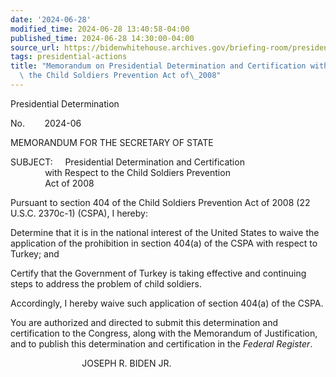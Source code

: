 ```yaml
---
date: '2024-06-28'
modified_time: 2024-06-28 13:40:58-04:00
published_time: 2024-06-28 14:30:00-04:00
source_url: https://bidenwhitehouse.archives.gov/briefing-room/presidential-actions/2024/06/28/memorandum-on-presidential-determination-and-certification-with-respect-to-the-child-soldiers-prevention-act-of-2008-3/
tags: presidential-actions
title: "Memorandum on Presidential Determination and Certification with Respect to\
  \ the Child Soldiers Prevention Act of\_2008"
---
```

 
Presidential Determination  
  
No.        2024-06        

MEMORANDUM FOR THE SECRETARY OF STATE  
  
SUBJECT:     Presidential Determination and Certification  
              with Respect to the Child Soldiers Prevention  
              Act of 2008  
  
  
Pursuant to section 404 of the Child Soldiers Prevention Act of 2008 (22
U.S.C. 2370c-1) (CSPA), I hereby:  
  
Determine that it is in the national interest of the United States to
waive the application of the prohibition in section 404(a) of the CSPA
with respect to Turkey; and  
  
Certify that the Government of Turkey is taking effective and continuing
steps to address the problem of child soldiers.   
  
Accordingly, I hereby waive such application of section 404(a) of the
CSPA.  
  
You are authorized and directed to submit this determination and
certification to the Congress, along with the Memorandum of
Justification, and to publish this determination and certification in
the *Federal Register*.

                             JOSEPH R. BIDEN JR.
